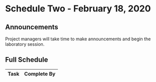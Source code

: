 # Schedule Two - February 18, 2020

## Announcements

Project managers will take time to make announcements and begin the laboratory session.

## Full Schedule

Task | Complete By
---- | -----------

